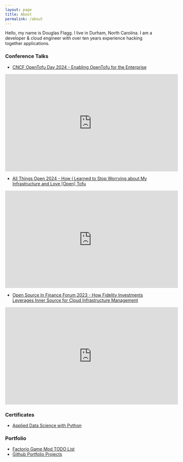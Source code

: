 ```yaml
---
layout: page
title: About
permalink: /about
---
```


Hello, my name is Douglas Flagg. I live in Durham, North Carolina. I am a developer & cloud engineer with over ten years experience hacking together applications.

### Conference Talks

- [CNCF OpenTofu Day 2024 - Enabling OpenTofu for the Enterprise](https://youtu.be/7Ypulc2GyoE?si=dw_lxEh2ITtx77tZ)

<iframe width="560" height="315" src="https://www.youtube.com/embed/7Ypulc2GyoE?si=-hr2W2hZ-c8Bbqxb" title="YouTube video player" frameborder="0" allow="accelerometer; autoplay; clipboard-write; encrypted-media; gyroscope; picture-in-picture; web-share" referrerpolicy="strict-origin-when-cross-origin" allowfullscreen></iframe>

- [All Things Open 2024 - How I Learned to Stop Worrying about My Infrastructure and Love [Open] Tofu](https://youtu.be/WxTcuzNBEYs?si=1B7SiH-RKQpYbV0j)

<iframe width="560" height="315" src="https://www.youtube.com/embed/WxTcuzNBEYs?si=GnqXudwikr0FG5Qy" title="YouTube video player" frameborder="0" allow="accelerometer; autoplay; clipboard-write; encrypted-media; gyroscope; picture-in-picture; web-share" referrerpolicy="strict-origin-when-cross-origin" allowfullscreen></iframe>

- [Open Source In Finance Forum 2023 - How Fidelity Investments Leverages Inner Source for Cloud Infrastructure Management](https://youtu.be/0HhaFCJizNA?feature=shared)

<iframe width="560" height="315" src="https://www.youtube.com/embed/0HhaFCJizNA?si=KHhnwjx3EMQBG2D6" title="YouTube video player" frameborder="0" allow="accelerometer; autoplay; clipboard-write; encrypted-media; gyroscope; picture-in-picture; web-share" allowfullscreen></iframe>

### Certificates

- [Applied Data Science with Python](https://coursera.org/share/f4d568c9dab6fb1d3b195ae44b92ef69)

### Portfolio

- [Factorio Game Mod TODO List](https://github.com/dgflagg/factorio-todo-list)
- [Github Portfolio Projects](https://github.com/dgflagg-portfolio)